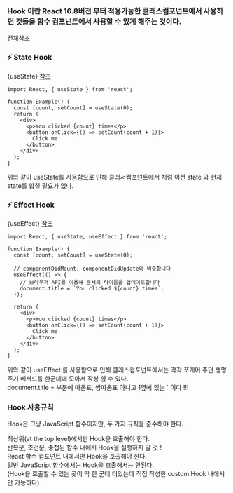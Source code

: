 ### Hook 이란 React 16.8버전 부터 적용가능한 클래스컴포넌트에서 사용하던 것들을 함수 컴포넌트에서 사용할 수 있게 해주는 것이다.
[전체참조](https://overreacted.io/ko/a-complete-guide-to-useeffect/)
### ⚡️ State Hook       
{useState}     [참조](https://ko.reactjs.org/docs/hooks-state.html)
```
import React, { useState } from 'react';

function Example() {
  const [count, setCount] = useState(0);
  return (
    <div>
      <p>You clicked {count} times</p>
      <button onClick={() => setCount(count + 1)}>
        Click me
      </button>
    </div>
  );
}
```
위와 같이 useState를 사용함으로 인해 클래서컴포넌트에서 처럼 이전 state 와 현재 state를 합칠 필요가 없다.      


### ⚡️ Effect Hook     
{useEffect}    [참조](https://ko.reactjs.org/docs/hooks-effect.html)
```
import React, { useState, useEffect } from 'react';

function Example() {
  const [count, setCount] = useState(0);

  // componentDidMount, componentDidUpdate와 비슷합니다
  useEffect(() => {
    // 브라우저 API를 이용해 문서의 타이틀을 업데이트합니다
    document.title = `You clicked ${count} times`;
  });

  return (
    <div>
      <p>You clicked {count} times</p>
      <button onClick={() => setCount(count + 1)}>
        Click me
      </button>
    </div>
  );
}
```
위와 같이 useEffect 를 사용함으로 인해 클래스컴포넌트에서는 각각 쪼개어 주던 생명주기 메서드를 한군데에 모아서 작성 할 수 있다.    
document.title = 부분에 따옴표, 쌍따옴표 아니고 1옆에 있는 ` 이다 !!!

### Hook 사용규칙
Hook은 그냥 JavaScript 함수이지만, 두 가지 규칙을 준수해야 한다.
 
최상위(at the top level)에서만 Hook을 호출해야 한다.       
반복문, 조건문, 중첩된 함수 내에서 Hook을 실행하지 말 것 !     
React 함수 컴포넌트 내에서만 Hook을 호출해야 한다.      
일반 JavaScript 함수에서는 Hook을 호출해서는 안된다.      
(Hook을 호출할 수 있는 곳이 딱 한 군데 더있는데 직접 작성한 custom Hook 내에서만 가능하다)
